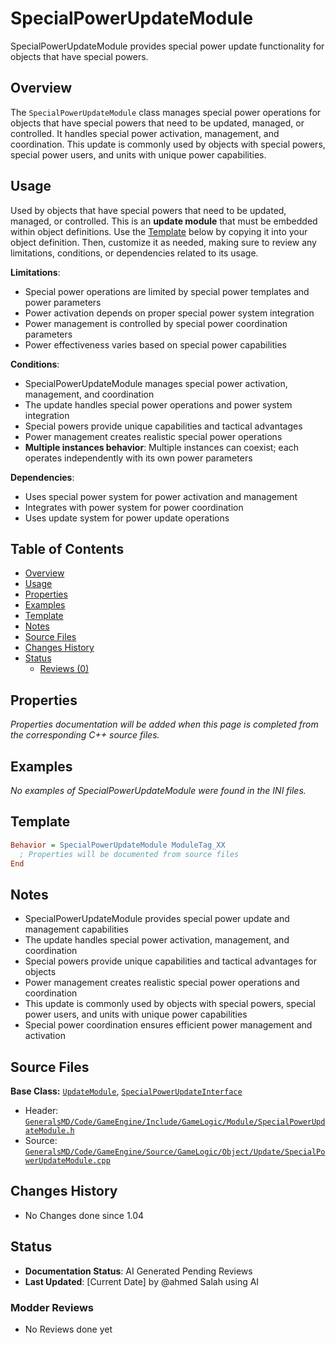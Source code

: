 # SpecialPowerUpdateModule

SpecialPowerUpdateModule provides special power update functionality for objects that have special powers.

## Overview

The `SpecialPowerUpdateModule` class manages special power operations for objects that have special powers that need to be updated, managed, or controlled. It handles special power activation, management, and coordination. This update is commonly used by objects with special powers, special power users, and units with unique power capabilities.

## Usage

Used by objects that have special powers that need to be updated, managed, or controlled. This is an **update module** that must be embedded within object definitions. Use the [Template](#template) below by copying it into your object definition. Then, customize it as needed, making sure to review any limitations, conditions, or dependencies related to its usage.

**Limitations**:
- Special power operations are limited by special power templates and power parameters
- Power activation depends on proper special power system integration
- Power management is controlled by special power coordination parameters
- Power effectiveness varies based on special power capabilities

**Conditions**:
- SpecialPowerUpdateModule manages special power activation, management, and coordination
- The update handles special power operations and power system integration
- Special powers provide unique capabilities and tactical advantages
- Power management creates realistic special power operations
- **Multiple instances behavior**: Multiple instances can coexist; each operates independently with its own power parameters

**Dependencies**:
- Uses special power system for power activation and management
- Integrates with power system for power coordination
- Uses update system for power update operations

## Table of Contents

- [Overview](#overview)
- [Usage](#usage)
- [Properties](#properties)
- [Examples](#examples)
- [Template](#template)
- [Notes](#notes)
- [Source Files](#source-files)
- [Changes History](#changes-history)
- [Status](#status)
  - [Reviews (0)](#modder-reviews)

## Properties

*Properties documentation will be added when this page is completed from the corresponding C++ source files.*

## Examples

*No examples of SpecialPowerUpdateModule were found in the INI files.*

## Template

```ini
Behavior = SpecialPowerUpdateModule ModuleTag_XX
  ; Properties will be documented from source files
End
```

## Notes

- SpecialPowerUpdateModule provides special power update and management capabilities
- The update handles special power activation, management, and coordination
- Special powers provide unique capabilities and tactical advantages for objects
- Power management creates realistic special power operations and coordination
- This update is commonly used by objects with special powers, special power users, and units with unique power capabilities
- Special power coordination ensures efficient power management and activation

## Source Files

**Base Class:** [`UpdateModule`](../../GeneralsMD/Code/GameEngine/Include/GameLogic/Module/UpdateModule.h), [`SpecialPowerUpdateInterface`](../../GeneralsMD/Code/GameEngine/Include/GameLogic/Module/SpecialPowerUpdateModule.h)

- Header: [`GeneralsMD/Code/GameEngine/Include/GameLogic/Module/SpecialPowerUpdateModule.h`](../../GeneralsMD/Code/GameEngine/Include/GameLogic/Module/SpecialPowerUpdateModule.h)
- Source: [`GeneralsMD/Code/GameEngine/Source/GameLogic/Object/Update/SpecialPowerUpdateModule.cpp`](../../GeneralsMD/Code/GameEngine/Source/GameLogic/Object/Update/SpecialPowerUpdateModule.cpp)

## Changes History

- No Changes done since 1.04

## Status

- **Documentation Status**: AI Generated Pending Reviews 
- **Last Updated**: [Current Date] by @ahmed Salah using AI

### Modder Reviews 
- No Reviews done yet